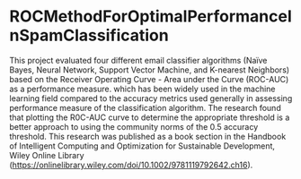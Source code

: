 # ROCMethodForOptimalPerformanceInSpamClassification
This project evaluated four different email classifier algorithms (Naïve Bayes, Neural Network, Support Vector Machine, and K-nearest Neighbors) based on the Receiver Operating Curve - Area under the Curve (ROC-AUC) as a performance measure. which has been widely used in the machine learning field compared to the accuracy metrics used generally in assessing performance measure of the classification algorithm. 
The research found that plotting the R0C-AUC curve to determine the appropriate threshold is a better approach to using the community norms of the 0.5 accuracy threshold. 
This research was published as a book section in the Handbook of Intelligent Computing and Optimization for Sustainable Development, Wiley Online Library (https://onlinelibrary.wiley.com/doi/10.1002/9781119792642.ch16). 
